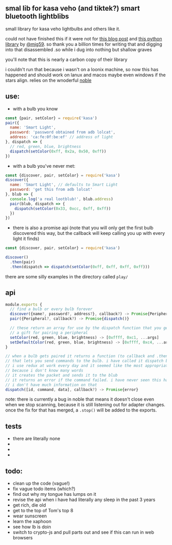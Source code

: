 ## smal lib for kasa veho (and tiktek?) smart bluetooth lightblibs

small library for kasa veho lightbulbs and others like it.

could not have finished this if it were not for
[this blog post](https://mjg59.dreamwidth.org/43722.html) and
[this python library](https://github.com/mjg59/python-tikteck) by
[@mjg59](https://twitter.com/mjg59). so thank you a billion times for writing
that and digging into that disassembled .so while i dug into nothing but shallow
graves

you'll note that this is nearly a carbon copy of their library

i couldn't run that because i wasn't on a loonix machine, so now this has
happened and should work on lanux and macos maybe even windows if the stars
align. relies on the wnoderful [noble](https://github.com/sandeepmistry/noble)

## use:

* with a bulb you know

```js
const {pair, setColor} = require('kasa')
pair({
  name: 'Smart Light',
  password: 'password obtained from adb lolcat',
  address: 'ca:fe:0f:be:ef' // address of light
}, dispatch => {
  // red, green, blue, brightness
  dispatch(setColor(0xff, 0x2a, 0x50, 0xff))
})
```

* with a bulb you've never met:

```js
const {discover, pair, setColor} = require('kasa')
discover({
  name: 'Smart Light', // defaults to Smart Light
  password: 'get this from adb lolcat'
}, blub => {
  console.log('a real lootblub!', blub.address)
  pair(blub, dispatch => {
    dispatch(setColor(0x33, 0xcc, 0xff, 0xff))
  })
})
```

* there is also a promise api (note that you will only get the first bulb
  discovered this way, but the callback will keep calling you up with every
  light it finds)

```js
const {discover, pair, setColor} = require('kasa')

discover()
  .then(pair)
  .then(dispatch => dispatch(setColor(0xff, 0xff, 0xff, 0xff)))
```

there are some silly examples in the directory called `play/`

## api

```js
module.exports {
  // find a bulb or every bulb forever
  discover({name?, password?, address?}, callback?) -> Promise{Peripheral}
  pair({Peripheral?, callback?) -> Promise{dispatch()}

  // these return an array for use by the dispatch function that you get as
  // a gift for pairing a peripheral
  setColor(red, green, blue, brightness) -> [0xffff, 0xc1, ...args]
  setDefaultColor(red, green, blue, brightness) -> [0xffff, 0xc4, ...args]
}

// when a bulb gets paired it returns a function (to callback and .then)
// that lets you send commands to the bulb. i have called it dispatch because
// i use redux at work every day and it seemed like the most appropriate word
// because i don't know many words
// it creates the packet and sends it to the blub
// it returns an error if the command failed. i have never seen this happen so
// i don't have much information on that
dispatch([id, command, data], callback?) -> Promise{error}
```

note: there is currently a bug in noble that means it doesn't close even when
we stop scanning, because it is still listening out for adapter changes. once
the fix for that has merged, a `.stop()` will be added to the exports.

## tests

* there are literally none
* &nbsp;
* &nbsp;
* &nbsp;

## todo:

* clean up the code (vague!)
* fix vague todo items (which?)
* find out why my tongue has lumps on it
* revise the api when i have had literally any sleep in the past 3 years
* get rich, die old
* get to the top of Tom's top 8
* wear sunscreen
* learn the xaphoon
* see how lb is doin
* switch to crypto-js and pull parts out and see if this can run in web browsers

<!-- i hope you are okay, i love you a lot -->
